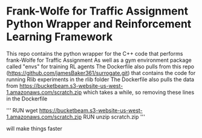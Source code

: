 # Frank-Wolfe for Traffic Assignment Python Wrapper and Reinforcement Learning Framework

This repo contains the python wrapper for the C++ code that performs frank-Wolfe for Traffic Assignment
As well as a gym environment package called "envs" for training RL agents
The Dockerfile also pulls from this repo (https://github.com/jamesBaker361/surrogate.git) that
contains the code for running Rlib experiments in the rlib folder
The Dockerfile also pulls the data from https://bucketbeam.s3-website-us-west-1.amazonaws.com/scratch.zip
which takes a while, so removing these lines in the Dockerfile

'''
RUN wget https://bucketbeam.s3-website-us-west-1.amazonaws.com/scratch.zip
RUN unzip scratch.zip
'''

will make things faster